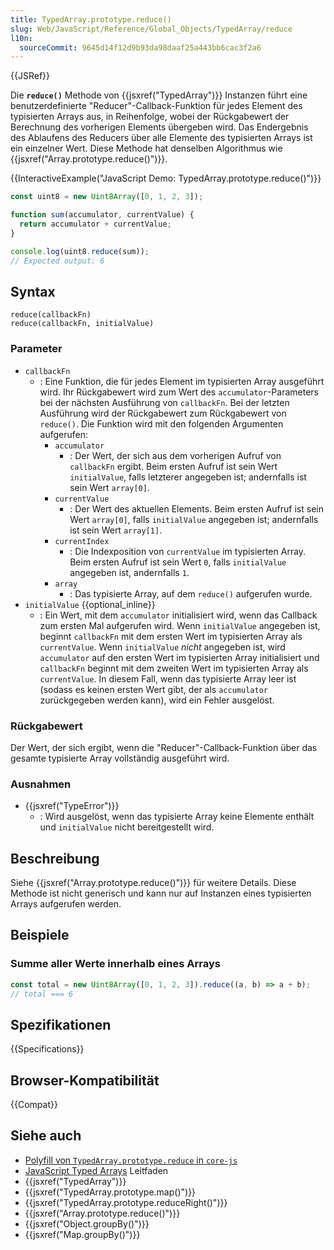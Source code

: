 ```yaml
---
title: TypedArray.prototype.reduce()
slug: Web/JavaScript/Reference/Global_Objects/TypedArray/reduce
l10n:
  sourceCommit: 9645d14f12d9b93da98daaf25a443bb6cac3f2a6
---
```


{{JSRef}}

Die **`reduce()`** Methode von {{jsxref("TypedArray")}} Instanzen führt eine benutzerdefinierte "Reducer"-Callback-Funktion für jedes Element des typisierten Arrays aus, in Reihenfolge, wobei der Rückgabewert der Berechnung des vorherigen Elements übergeben wird. Das Endergebnis des Ablaufens des Reducers über alle Elemente des typisierten Arrays ist ein einzelner Wert. Diese Methode hat denselben Algorithmus wie {{jsxref("Array.prototype.reduce()")}}.

{{InteractiveExample("JavaScript Demo: TypedArray.prototype.reduce()")}}

```js interactive-example
const uint8 = new Uint8Array([0, 1, 2, 3]);

function sum(accumulator, currentValue) {
  return accumulator + currentValue;
}

console.log(uint8.reduce(sum));
// Expected output: 6
```

## Syntax

```js-nolint
reduce(callbackFn)
reduce(callbackFn, initialValue)
```

### Parameter

- `callbackFn`
  - : Eine Funktion, die für jedes Element im typisierten Array ausgeführt wird. Ihr Rückgabewert wird zum Wert des `accumulator`-Parameters bei der nächsten Ausführung von `callbackFn`. Bei der letzten Ausführung wird der Rückgabewert zum Rückgabewert von `reduce()`. Die Funktion wird mit den folgenden Argumenten aufgerufen:
    - `accumulator`
      - : Der Wert, der sich aus dem vorherigen Aufruf von `callbackFn` ergibt. Beim ersten Aufruf ist sein Wert `initialValue`, falls letzterer angegeben ist; andernfalls ist sein Wert `array[0]`.
    - `currentValue`
      - : Der Wert des aktuellen Elements. Beim ersten Aufruf ist sein Wert `array[0]`, falls `initialValue` angegeben ist; andernfalls ist sein Wert `array[1]`.
    - `currentIndex`
      - : Die Indexposition von `currentValue` im typisierten Array. Beim ersten Aufruf ist sein Wert `0`, falls `initialValue` angegeben ist, andernfalls `1`.
    - `array`
      - : Das typisierte Array, auf dem `reduce()` aufgerufen wurde.
- `initialValue` {{optional_inline}}
  - : Ein Wert, mit dem `accumulator` initialisiert wird, wenn das Callback zum ersten Mal aufgerufen wird.
    Wenn `initialValue` angegeben ist, beginnt `callbackFn` mit dem ersten Wert im typisierten Array als `currentValue`.
    Wenn `initialValue` _nicht_ angegeben ist, wird `accumulator` auf den ersten Wert im typisierten Array initialisiert und `callbackFn` beginnt mit dem zweiten Wert im typisierten Array als `currentValue`. In diesem Fall, wenn das typisierte Array leer ist (sodass es keinen ersten Wert gibt, der als `accumulator` zurückgegeben werden kann), wird ein Fehler ausgelöst.

### Rückgabewert

Der Wert, der sich ergibt, wenn die "Reducer"-Callback-Funktion über das gesamte typisierte Array vollständig ausgeführt wird.

### Ausnahmen

- {{jsxref("TypeError")}}
  - : Wird ausgelöst, wenn das typisierte Array keine Elemente enthält und `initialValue` nicht bereitgestellt wird.

## Beschreibung

Siehe {{jsxref("Array.prototype.reduce()")}} für weitere Details. Diese Methode ist nicht generisch und kann nur auf Instanzen eines typisierten Arrays aufgerufen werden.

## Beispiele

### Summe aller Werte innerhalb eines Arrays

```js
const total = new Uint8Array([0, 1, 2, 3]).reduce((a, b) => a + b);
// total === 6
```

## Spezifikationen

{{Specifications}}

## Browser-Kompatibilität

{{Compat}}

## Siehe auch

- [Polyfill von `TypedArray.prototype.reduce` in `core-js`](https://github.com/zloirock/core-js#ecmascript-typed-arrays)
- [JavaScript Typed Arrays](/de/docs/Web/JavaScript/Guide/Typed_arrays) Leitfaden
- {{jsxref("TypedArray")}}
- {{jsxref("TypedArray.prototype.map()")}}
- {{jsxref("TypedArray.prototype.reduceRight()")}}
- {{jsxref("Array.prototype.reduce()")}}
- {{jsxref("Object.groupBy()")}}
- {{jsxref("Map.groupBy()")}}
